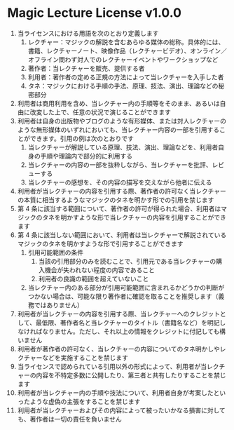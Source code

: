 # Magic Lecture License v1.0.0

1. 当ライセンスにおける用語を次のとおり定義します
   1. レクチャー：マジックの解説を含むあらゆる媒体の総称。具体的には、書籍、レクチャーノート、映像作品（レクチャービデオ）、オンライン／オフライン問わず対人でのレクチャーイベントやワークショップなど
   2. 著作者：当レクチャーを販売、提供する者
   3. 利用者：著作者の定める正規の方法によって当レクチャーを入手した者
   4. タネ：マジックにおける手順の手法、原理、技法、演出、理論などの秘密部分
2. 利用者は商用利用を含め、当レクチャー内の手順等をそのまま、あるいは自由に改変した上で、任意の状況で演じることができます
3. 利用者は自身の出版物やブログのような有形媒体、または対人レクチャーのような無形媒体のいずれにおいても、当レクチャー内容の一部を引用することができます。引用の例は次のとおりです
   1. 当レクチャーが解説している原理、技法、演出、理論などを、利用者自身の手順や理論内で部分的に利用する
   2. 当レクチャーの内容の一部を抜粋しながら、当レクチャーを批評、レビューする
   3. 当レクチャーの感想を、その内容の描写を交えながら他者に伝える
4. 利用者が当レクチャーの内容を引用する際、著作者の許可なく当レクチャーの本質に相当するようなマジックのタネを明かす形での引用を禁じます
5. 第 4 条に該当する範囲について、著作者の許可が得られた場合、利用者はマジックのタネを明かすような形で当レクチャーの内容を引用することができます
6. 第 4 条に該当しない範囲において、利用者は当レクチャーで解説されているマジックのタネを明かすような形で引用することができます
   1. 引用可能範囲の条件
      1. 当該の引用部分のみを読むことで、引用元である当レクチャーの購入機会が失われない程度の内容であること
      2. 利用者の良識の範囲を超えていないこと
   1. 当レクチャー内のある部分が引用可能範囲に含まれるかどうかの判断がつかない場合は、可能な限り著作者に確認を取ることを推奨します（義務ではありません）
7. 利用者が当レクチャーの内容を引用する際、当レクチャーへのクレジットとして、最低限、著作者名と当レクチャーのタイトル（書籍名など）を明記しなければなりません。ただし、それ以上の情報をクレジットに付記しても構いません
8. 利用者が著作者の許可なく、当レクチャーの内容についてのタネ明かしやレクチャーなどを実施することを禁じます
9. 当ライセンスで認められている引用以外の形式によって、利用者が当レクチャーの内容を不特定多数に公開したり、第三者と共有したりすることを禁じます
10. 利用者が当レクチャー内の手順や技法について、利用者自身が考案したといったような虚偽の主張をすることを禁じます
11. 利用者が当レクチャーおよびその内容によって被ったいかなる損害に対しても、著作者は一切の責任を負いません
